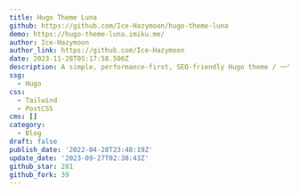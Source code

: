 ```yaml
---
title: Hugo Theme Luna
github: https://github.com/Ice-Hazymoon/hugo-theme-luna
demo: https://hugo-theme-luna.imiku.me/
author: Ice-Hazymoon
author_link: https://github.com/Ice-Hazymoon
date: 2023-11-28T05:17:58.506Z
description: A simple, performance-first, SEO-friendly Hugo theme / 一个轻量，快速，SEO 友好的 Hugo 主题
ssg:
  - Hugo
css:
  - Tailwind
  - PostCSS
cms: []
category:
  - Blog
draft: false
publish_date: '2022-04-28T23:48:19Z'
update_date: '2023-09-27T02:38:43Z'
github_star: 281
github_fork: 39
---
```


